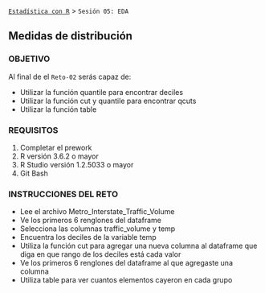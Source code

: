   [`Estadística con R`](../Readme.md) > `Sesión 05: EDA` 

## Medidas de distribución

### OBJETIVO

Al final de el `Reto-02` serás capaz de:
- Utilizar la función quantile para encontrar deciles
- Utilizar la función cut y quantile para encontrar qcuts
- Utilizar la función table

### REQUISITOS

1. Completar el prework
2. R versión 3.6.2 o mayor
3. R Studio versión 1.2.5033 o mayor 
4. Git Bash

### INSTRUCCIONES DEL RETO

- Lee el archivo Metro_Interstate_Traffic_Volume
- Ve los primeros 6 renglones del dataframe
- Selecciona las columnas traffic_volume y temp
- Encuentra los deciles de la variable temp
- Utiliza la función cut para agregar una nueva columna al dataframe que diga en que rango de los deciles está cada valor
- Ve los primeros 6 renglones del dataframe al que agregaste una columna
- Utiliza table para ver cuantos elementos cayeron en cada grupo
